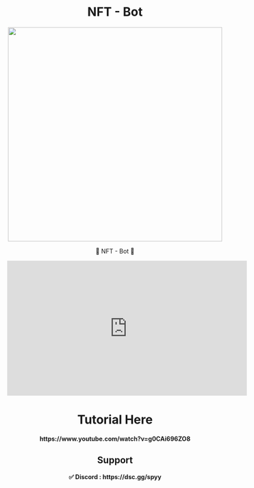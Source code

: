 <h1 align="center"><strong>NFT - Bot</strong></h1>
<p align="center"> <img src="https://media4.giphy.com/media/ho0xXatV7b3Fo1ZRXN/giphy.gif", width="500", height="500"></p>
<p align="center">🎨 NFT - Bot 🎨</p>

<embed width="560" height="315" src="https://www.youtube.com/watch?v=g0CAi696ZO8"></embed>


<h1 align="center"> Tutorial Here </h1>
<p align="center"><strong>https://www.youtube.com/watch?v=g0CAi696ZO8</p>


<h2 align= "center">Support</h2>
<p align="center"><strong>✅ Discord : https://dsc.gg/spyy</strong><p> 

